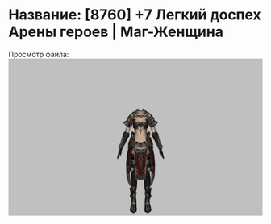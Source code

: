 # Название: [8760] +7 Легкий доспех Арены героев | Маг-Женщина

Просмотр файла:
![p050031.png](p050031.png)